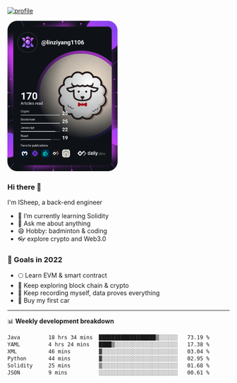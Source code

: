 [![profile](http://img.codelin.xyz/hello-im-isheep.svg)](https://www.calligrapher.ai/)

<a href="https://app.daily.dev/linziyang1106"><img src="/devcard.png" width="250" alt="ISheep's Dev Card"/></a>

### Hi there 🐏

I'm ISheep, a back-end engineer

- 🔭 I’m currently learning Solidity
- 💬 Ask me about anything
- 😄 Hobby: badminton & coding
- 👓 explore crypto and Web3.0

### 🚀 Goals in 2022
+ 🌕 Learn EVM & smart contract
+ 🤔 Keep exploring block chain & crypto
+ 🐏 Keep recording myself, data proves everything
+ 🚗 Buy my first car

-------

📊 **Weekly development breakdown**
<!--START_SECTION:waka-->

```text
Java         18 hrs 34 mins  ██████████████████▒░░░░░░   73.19 %
YAML         4 hrs 24 mins   ████▒░░░░░░░░░░░░░░░░░░░░   17.38 %
XML          46 mins         ▓░░░░░░░░░░░░░░░░░░░░░░░░   03.04 %
Python       44 mins         ▓░░░░░░░░░░░░░░░░░░░░░░░░   02.95 %
Solidity     25 mins         ▒░░░░░░░░░░░░░░░░░░░░░░░░   01.68 %
JSON         9 mins          ░░░░░░░░░░░░░░░░░░░░░░░░░   00.61 %
```

<!--END_SECTION:waka-->
